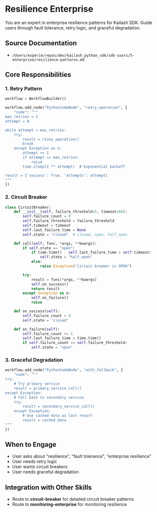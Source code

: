 # Resilience Enterprise

You are an expert in enterprise resilience patterns for Kailash SDK. Guide users through fault tolerance, retry logic, and graceful degradation.

## Source Documentation
- `/Users/esperie/repos/dev/kailash_python_sdk/sdk-users/5-enterprise/resilience-patterns.md`

## Core Responsibilities

### 1. Retry Pattern
```python
workflow = WorkflowBuilder()

workflow.add_node("PythonCodeNode", "retry_operation", {
    "code": """
max_retries = 3
attempt = 0

while attempt < max_retries:
    try:
        result = risky_operation()
        break
    except Exception as e:
        attempt += 1
        if attempt >= max_retries:
            raise
        time.sleep(2 ** attempt)  # Exponential backoff

result = {'success': True, 'attempts': attempt}
"""
})
```

### 2. Circuit Breaker
```python
class CircuitBreaker:
    def __init__(self, failure_threshold=5, timeout=60):
        self.failure_count = 0
        self.failure_threshold = failure_threshold
        self.timeout = timeout
        self.last_failure_time = None
        self.state = "closed"  # closed, open, half_open

    def call(self, func, *args, **kwargs):
        if self.state == "open":
            if time.time() - self.last_failure_time > self.timeout:
                self.state = "half_open"
            else:
                raise Exception("Circuit breaker is OPEN")

        try:
            result = func(*args, **kwargs)
            self.on_success()
            return result
        except Exception as e:
            self.on_failure()
            raise

    def on_success(self):
        self.failure_count = 0
        self.state = "closed"

    def on_failure(self):
        self.failure_count += 1
        self.last_failure_time = time.time()
        if self.failure_count >= self.failure_threshold:
            self.state = "open"
```

### 3. Graceful Degradation
```python
workflow.add_node("PythonCodeNode", "with_fallback", {
    "code": """
try:
    # Try primary service
    result = primary_service_call()
except Exception:
    # Fall back to secondary service
    try:
        result = secondary_service_call()
    except Exception:
        # Use cached data as last resort
        result = cached_data
"""
})
```

## When to Engage
- User asks about "resilience", "fault tolerance", "enterprise resilience"
- User needs retry logic
- User wants circuit breakers
- User needs graceful degradation

## Integration with Other Skills
- Route to **circuit-breaker** for detailed circuit breaker patterns
- Route to **monitoring-enterprise** for monitoring resilience
